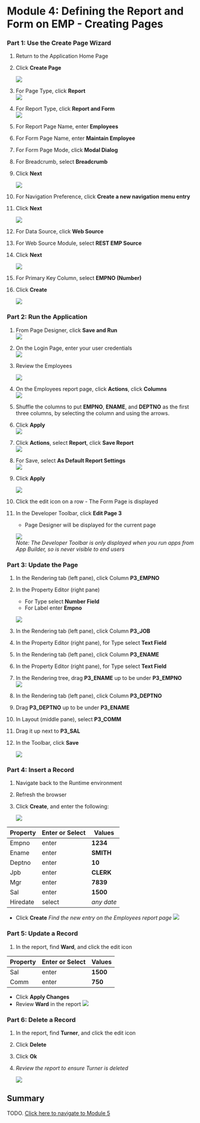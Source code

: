# Module 4: Defining the Report and Form on EMP - Creating Pages

### **Part 1**: Use the Create Page Wizard

1. Return to the Application Home Page
2. Click **Create Page**

    ![](images/4/select-create-page.png)

3. For Page Type, click **Report**  
    ![](images/4/click-report.png)
4. For Report Type, click **Report and Form**  
    ![](images/4/click-report-with-form.png)
5. For Report Page Name, enter **Employees**
6. For Form Page Name, enter **Maintain Employee**
7. For Form Page Mode, click **Modal Dialog**
8. For Breadcrumb, select **Breadcrumb**
9. Click **Next**

    ![](images/4/page-attributes.png)

10. For Navigation Preference, click **Create a new navigation menu entry**
11. Click **Next**

    ![](images/4/select-navigation-entries.png)
12. For Data Source, click **Web Source**
13. For Web Source Module, select **REST EMP Source**
14. Click **Next**

    ![](images/4/select-sources.png)
15. For Primary Key Column, select **EMPNO (Number)**
16. Click **Create** 

    ![](images/4/primary-key-column.png)

### **Part 2**: Run the Application

1. From Page Designer, click **Save and Run**  
    ![](images/4/save-and-run-app.png)

2. On the Login Page, enter your user credentials  
    ![](images/4/enter-credentials.png)

3. Review the Employees

    ![](images/4/review-employees.png)

4. On the Employees report page, click **Actions**, click **Columns**  
    ![](images/4/click-action-column.png)
5. Shuffle the columns to put **EMPNO**, **ENAME**, and **DEPTNO** as the first three columns, by selecting the column and using the arrows.
6. Click **Apply**  
    ![](images/4/apply-changes.png)

7. Click **Actions**, select **Report**, click **Save Report**  
    ![](images/4/save-report.png)

8. For Save, select **As Default Report Settings**  
    ![](images/4/as-default-report-settings.png)
9. Click **Apply**

    ![](images/4/click-apply.png)
10. Click the edit icon on a row - The Form Page is displayed
11. In the Developer Toolbar, click **Edit Page 3** 
    - Page Designer will be displayed for the current page

    ![](images/4/click-edit-page-three.png)  
*Note: The Developer Toolbar is only displayed when you run apps from App Builder, so is never visible to end users*

### **Part 3**: Update the Page

1. In the Rendering tab (left pane), click Column **P3_EMPNO**
2. In the Property Editor (right pane)
    - For Type select **Number Field**
    - For Label enter **Empno**

    ![](images/4/update-the-page.png)
3. In the Rendering tab (left pane), click Column **P3_JOB**
4. In the Property Editor (right pane), for Type select **Text Field**
5. In the Rendering tab (left pane), click Column **P3_ENAME**
6. In the Property Editor (right pane), for Type select **Text Field**
7. In the Rendering tree, drag **P3_ENAME** up to be under **P3_EMPNO**  
    ![](images/4/drag-column.png)
8. In the Rendering tab (left pane), click Column **P3_DEPTNO**
9. Drag **P3_DEPTNO** up to be under **P3_ENAME**
10. In Layout (middle pane), select **P3_COMM**
11. Drag it up next to **P3_SAL**
12. In the Toolbar, click **Save**

    ![](images/4/save-the-updates.png)

### **Part 4**: Insert a Record

1. Navigate back to the Runtime environment
2. Refresh the browser
3. Click **Create**, and enter the following:

    ![](images/4/click-create-on-runtime.png)

| Property | Enter or Select | Values |
| --- | --- | --- |
| Empno | enter | **1234** |
| Ename | enter | **SMITH** |
| Deptno | enter | **10** |
| Jpb | enter | **CLERK** |
| Mgr | enter | **7839** |
| Sal | enter | **1500** |
| Hiredate | select | *any date* |
  
- Click **Create**
    *Find the new entry on the Employees report page*
    ![](images/4/enter-values.png)

### **Part 5**: Update a Record

1. In the report, find **Ward**, and click the edit icon

| Property | Enter or Select | Values |
| --- | --- | --- |
| Sal | enter | **1500** |
| Comm | enter | **750** |

- Click **Apply Changes**
- Review **Ward** in the report
    ![](images/4/update-a-record.png)

### **Part 6**: Delete a Record

1. In the report, find **Turner**, and click the edit icon
2. Click **Delete**
3. Click **Ok**
4. *Review the report to ensure Turner is deleted*

    ![](images/4/delete-a-record.png)

## Summary

TODO. [Click here to navigate to Module 5](5-using-the-rest-service-on-dept-defining-list-of-values.md)
